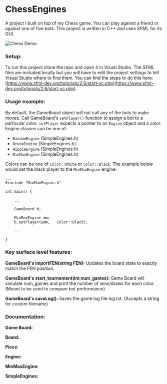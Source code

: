 # ChessEngines

A project I built on top of my Chess game. You can play against a friend or against one of five bots. This project is written in C++ and uses SFML for its GUI.

![Chess Demo](Interesting%20files/chess_game_vid.gif)

### Setup:

To run this project clone the repo and open it in Visual Studio. The SFML files are included locally but you will have to edit the project settings to tell Visual Studio where to find them. You can find the steps to do this here: [https://www.sfml-dev.org/tutorials/2.6/start-vc.php](https://www.sfml-dev.org/tutorials/2.6/start-vc.php).

### Usage example:

By default, the GameBoard object will not call any of the bots to make moves. Call GameBoard's `setPlayer()` function to assign a bot to a particular color. `setPlayer` expects a pointer to an `Engine` object and a color. Engine classes can be one of:

- `RandomEngine` (SimpleEngines.h)
- `DrunkEngine` (SimpleEngines.h)
- `HippieEngine` (SimpleEngines.h)
- `MinMaxEngine` (SimpleEngines.h)

Colors can be one of `Color::White` or `Color::Black`. The example below would set the black player to the `MinMaxEngine` engine.


```
...
#include "MinMaxEngine.h"

int main() {

    ...

    GameBoard b;

    MinMaxEngine mm;
    b.setPlayer(&mm,   Color::Black);

    ...

}
```

### Key surface level features:

**GameBoard's importFEN(string FEN):** Updates the board state to exactly match the FEN position.

**GameBoard's start_tournement(int num_games):** Game Board will simulate num_games and print the number of wins/draws for each color. (Meant to be used to compare bot preformance)

**GameBoard's saveLog():** Saves the game log file log.txt. (Accepts a string for custom filename)

### Documentation:

**Game Board:**


**Board:**


**Piece:**


**Engine:**


**MinMaxEngine:**


**SimpleEngines:**
